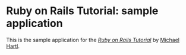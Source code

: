 # Ruby on Rails Tutorial: sample application

This is the sample application for the [*Ruby on Rails Tutorial*](http://railstutorial.org/)
by [Michael Hartl](http://michaelhartlcom/).